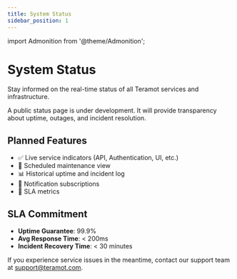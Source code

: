 ```yaml
---
title: System Status
sidebar_position: 1
---
```


import Admonition from '@theme/Admonition';

# System Status

Stay informed on the real-time status of all Teramot services and infrastructure.

<Admonition type="info" title="Status Dashboard Coming Soon">
A public status page is under development. It will provide transparency about uptime, outages, and incident resolution.
</Admonition>

## Planned Features

- ✅ Live service indicators (API, Authentication, UI, etc.)
- 📅 Scheduled maintenance view
- 📊 Historical uptime and incident log
- 🔔 Notification subscriptions
- 📜 SLA metrics

## SLA Commitment

- **Uptime Guarantee**: 99.9%  
- **Avg Response Time**: < 200ms  
- **Incident Recovery Time**: < 30 minutes

If you experience service issues in the meantime, contact our support team at [support@teramot.com](mailto:support@teramot.com).

